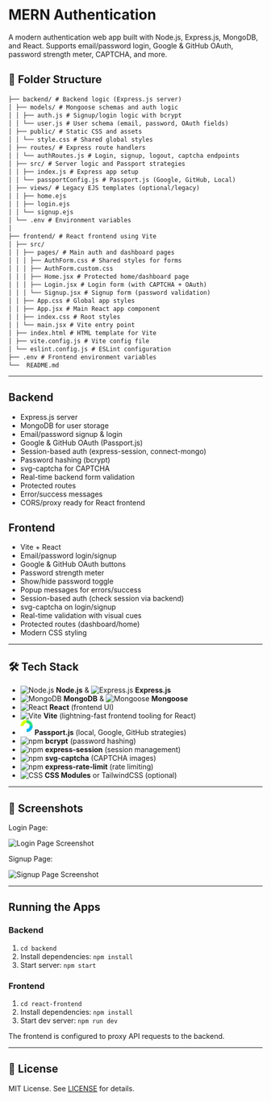 # MERN Authentication

A modern authentication web app built with Node.js, Express.js, MongoDB, and React. Supports email/password login, Google & GitHub OAuth, password strength meter, CAPTCHA, and more.

## 📁 Folder Structure
```
├── backend/ # Backend logic (Express.js server)
│ ├── models/ # Mongoose schemas and auth logic
│ │ ├── auth.js # Signup/login logic with bcrypt
│ │ └── user.js # User schema (email, password, OAuth fields)
│ ├── public/ # Static CSS and assets
│ │ └── style.css # Shared global styles
│ ├── routes/ # Express route handlers
│ │ └── authRoutes.js # Login, signup, logout, captcha endpoints
│ ├── src/ # Server logic and Passport strategies
│ │ ├── index.js # Express app setup
│ │ └── passportConfig.js # Passport.js (Google, GitHub, Local)
│ ├── views/ # Legacy EJS templates (optional/legacy)
│ │ ├── home.ejs
│ │ ├── login.ejs
│ │ └── signup.ejs
│ └── .env # Environment variables
│
├── frontend/ # React frontend using Vite
│ ├── src/
│ │ ├── pages/ # Main auth and dashboard pages
│ │ │ ├── AuthForm.css # Shared styles for forms
│ │ │ ├── AuthForm.custom.css
│ │ │ ├── Home.jsx # Protected home/dashboard page
│ │ │ ├── Login.jsx # Login form (with CAPTCHA + OAuth)
│ │ │ └── Signup.jsx # Signup form (password validation)
│ │ ├── App.css # Global app styles
│ │ ├── App.jsx # Main React app component
│ │ ├── index.css # Root styles
│ │ └── main.jsx # Vite entry point
│ ├── index.html # HTML template for Vite
│ ├── vite.config.js # Vite config file
│ └── eslint.config.js # ESLint configuration
├── .env # Frontend environment variables
└──  README.md 
```

---

## Backend
- Express.js server
- MongoDB for user storage
- Email/password signup & login
- Google & GitHub OAuth (Passport.js)
- Session-based auth (express-session, connect-mongo)
- Password hashing (bcrypt)
- svg-captcha for CAPTCHA
- Real-time backend form validation
- Protected routes
- Error/success messages
- CORS/proxy ready for React frontend

## Frontend
- Vite + React
- Email/password login/signup
- Google & GitHub OAuth buttons
- Password strength meter
- Show/hide password toggle
- Popup messages for errors/success
- Session-based auth (check session via backend)
- svg-captcha on login/signup
- Real-time validation with visual cues
- Protected routes (dashboard/home)
- Modern CSS styling

---

## 🛠️ Tech Stack

- <img src="https://cdn.jsdelivr.net/gh/devicons/devicon/icons/nodejs/nodejs-original.svg" alt="Node.js" width="24"/> **Node.js** & <img src="https://cdn.jsdelivr.net/gh/devicons/devicon/icons/express/express-original.svg" alt="Express.js" width="24"/> **Express.js**
- <img src="https://cdn.jsdelivr.net/gh/devicons/devicon/icons/mongodb/mongodb-original.svg" alt="MongoDB" width="24"/> **MongoDB** & <img src="https://cdn.jsdelivr.net/gh/devicons/devicon/icons/mongoose/mongoose-original.svg" alt="Mongoose" width="24"/> **Mongoose**
- <img src="https://cdn.jsdelivr.net/gh/devicons/devicon/icons/react/react-original.svg" alt="React" width="24"/> **React** (frontend UI)
- <img src="https://vitejs.dev/logo.svg" alt="Vite" width="24"/> **Vite** (lightning-fast frontend tooling for React)
- <img src="https://github.com/patil-prajwal/Tech-Stack-Icons/blob/main/Icons/passport.svg" alt="Passport.js" width="24"/> **Passport.js** (local, Google, GitHub strategies)
- <img src="https://cdn.jsdelivr.net/gh/devicons/devicon/icons/npm/npm-original-wordmark.svg" alt="npm" width="24"/> **bcrypt** (password hashing)
- <img src="https://cdn.jsdelivr.net/gh/devicons/devicon/icons/npm/npm-original-wordmark.svg" alt="npm" width="24"/> **express-session** (session management)
- <img src="https://cdn.jsdelivr.net/gh/devicons/devicon/icons/npm/npm-original-wordmark.svg" alt="npm" width="24"/> **svg-captcha** (CAPTCHA images)
- <img src="https://cdn.jsdelivr.net/gh/devicons/devicon/icons/npm/npm-original-wordmark.svg" alt="npm" width="24"/> **express-rate-limit** (rate limiting)
- <img src="https://cdn.jsdelivr.net/gh/devicons/devicon/icons/css3/css3-original.svg" alt="CSS" width="24"/> **CSS Modules** or TailwindCSS (optional)

---

## 📸 Screenshots

Login Page: 

![Login Page Screenshot](https://github.com/user-attachments/assets/17a83faf-cacc-4c25-a88c-63d3684bfc86)

Signup Page:

![Signup Page Screenshot](https://github.com/user-attachments/assets/6638ffe3-b708-41c7-a6e2-3474b5db4f86)

---

## Running the Apps

### Backend
1. `cd backend`
2. Install dependencies: `npm install`
3. Start server: `npm start`

### Frontend
1. `cd react-frontend`
2. Install dependencies: `npm install`
3. Start dev server: `npm run dev`

The frontend is configured to proxy API requests to the backend.

---

## 📝 License

MIT License. See [LICENSE](LICENSE) for details.
